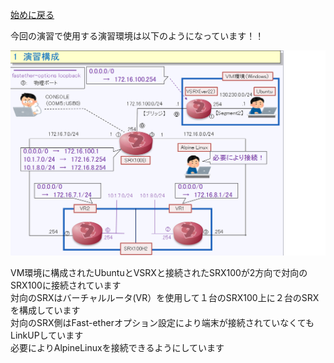 [始めに戻る](./Junos-JSEC-exercises.md) <br>

今回の演習で使用する演習環境は以下のようになっています！！<br>


![Diagram](./images/Exercise-environment.jpg)<br>



VM環境に構成されたUbuntuとVSRXと接続されたSRX100が2方向で対向のSRX100に接続されています<br>
対向のSRXはバーチャルルータ(VR）を使用して１台のSRX100上に２台のSRXを構成しています<br>
対向のSRX側はFast-etherオプション設定により端末が接続されていなくてもLinkUPしています<br>
必要によりAlpineLinuxを接続できるようにしています<br>
